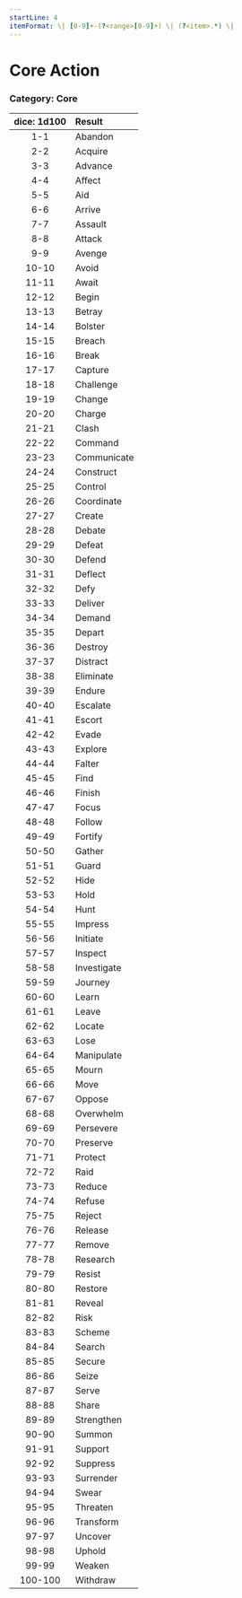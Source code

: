 ```yaml
---
startLine: 4
itemFormat: \| [0-9]+-(?<range>[0-9]+) \| (?<item>.*) \|
---
```

# Core Action
### Category: Core

| dice: 1d100 | Result |
|:----:|:-------|
| 1-1 | Abandon |
| 2-2 | Acquire |
| 3-3 | Advance |
| 4-4 | Affect |
| 5-5 | Aid |
| 6-6 | Arrive |
| 7-7 | Assault |
| 8-8 | Attack |
| 9-9 | Avenge |
| 10-10 | Avoid |
| 11-11 | Await |
| 12-12 | Begin |
| 13-13 | Betray |
| 14-14 | Bolster |
| 15-15 | Breach |
| 16-16 | Break |
| 17-17 | Capture |
| 18-18 | Challenge |
| 19-19 | Change |
| 20-20 | Charge |
| 21-21 | Clash |
| 22-22 | Command |
| 23-23 | Communicate |
| 24-24 | Construct |
| 25-25 | Control |
| 26-26 | Coordinate |
| 27-27 | Create |
| 28-28 | Debate |
| 29-29 | Defeat |
| 30-30 | Defend |
| 31-31 | Deflect |
| 32-32 | Defy |
| 33-33 | Deliver |
| 34-34 | Demand |
| 35-35 | Depart |
| 36-36 | Destroy |
| 37-37 | Distract |
| 38-38 | Eliminate |
| 39-39 | Endure |
| 40-40 | Escalate |
| 41-41 | Escort |
| 42-42 | Evade |
| 43-43 | Explore |
| 44-44 | Falter |
| 45-45 | Find |
| 46-46 | Finish |
| 47-47 | Focus |
| 48-48 | Follow |
| 49-49 | Fortify |
| 50-50 | Gather |
| 51-51 | Guard |
| 52-52 | Hide |
| 53-53 | Hold |
| 54-54 | Hunt |
| 55-55 | Impress |
| 56-56 | Initiate |
| 57-57 | Inspect |
| 58-58 | Investigate |
| 59-59 | Journey |
| 60-60 | Learn |
| 61-61 | Leave |
| 62-62 | Locate |
| 63-63 | Lose |
| 64-64 | Manipulate |
| 65-65 | Mourn |
| 66-66 | Move |
| 67-67 | Oppose |
| 68-68 | Overwhelm |
| 69-69 | Persevere |
| 70-70 | Preserve |
| 71-71 | Protect |
| 72-72 | Raid |
| 73-73 | Reduce |
| 74-74 | Refuse |
| 75-75 | Reject |
| 76-76 | Release |
| 77-77 | Remove |
| 78-78 | Research |
| 79-79 | Resist |
| 80-80 | Restore |
| 81-81 | Reveal |
| 82-82 | Risk |
| 83-83 | Scheme |
| 84-84 | Search |
| 85-85 | Secure |
| 86-86 | Seize |
| 87-87 | Serve |
| 88-88 | Share |
| 89-89 | Strengthen |
| 90-90 | Summon |
| 91-91 | Support |
| 92-92 | Suppress |
| 93-93 | Surrender |
| 94-94 | Swear |
| 95-95 | Threaten |
| 96-96 | Transform |
| 97-97 | Uncover |
| 98-98 | Uphold |
| 99-99 | Weaken |
| 100-100 | Withdraw |